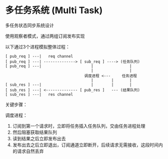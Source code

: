 # 多任务系统 (Multi Task)

多任务状态同步系统设计

使用观察者模式，通过两组订阅发布实现

以下通过3个进程模拟整体过程：
```
[ pub_req ] ---|   req channel
[ pub_req ] ---| --------------> [ sub_req ] ----> (任务队列)
[ pub_req ] ---|                      |                |
                                      |                |
                                   调度进程 <---     任务进程
                                      |        |       |
[ sub_res ] ---|                      |        |       |
[ sub_res ] ---| <-------------- [ pub_res ]   --- (结果队列)
[ sub_res ] ---|   res channel
```

关键步骤：

调度进程：
1. 订阅到第一个请求时，立即将任务插入任务队列，交由任务进程处理
2. 然后阻塞获取结果队列
3. 读到结果之后立即发布出去
4. 发布出去之后立即退出，订阅通道立即断开，后续请求无需接收，这段时间内的请求自然丢弃

